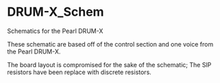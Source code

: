 # DRUM-X_Schem
Schematics for the Pearl DRUM-X

These schematic are based off of the control section and one voice from the Pearl DRUM-X. 

The board layout is compromised for the sake of the schematic; The SIP resistors have been replace with discrete resistors.
